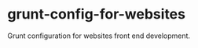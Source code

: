 grunt-config-for-websites
=========================

Grunt configuration for websites front end development.
